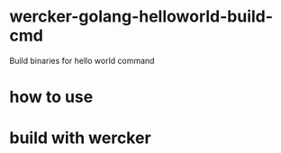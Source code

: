 # wercker-golang-helloworld-build-cmd
Build binaries for hello world command

# how to use

# build with wercker
